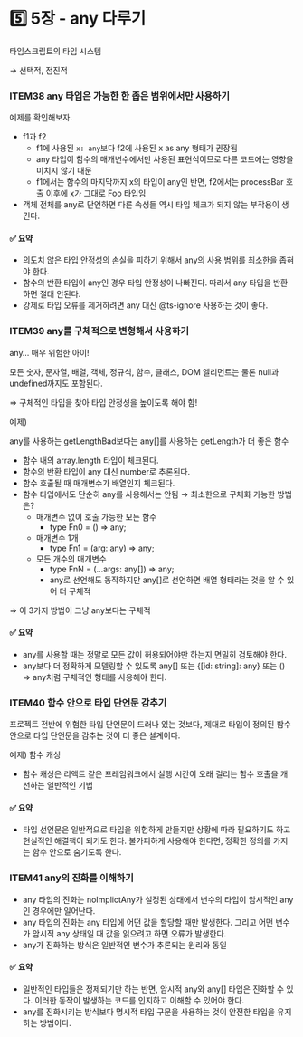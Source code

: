 # 5️⃣ 5장 - any 다루기

타입스크립트의 타입 시스템

→ 선택적, 점진적

### ITEM38 any 타입은 가능한 한 좁은 범위에서만 사용하기

예제를 확인해보자.

* f1과 f2
  * f1에 사용된 `x: any`보다 f2에 사용된 x as any 형태가 권장됨
  * any 타입이 함수의 매개변수에서만 사용된 표현식이므로 다른 코드에는 영향을 미치지 않기 때문
  * f1에서는 함수의 마지막까지 x의 타입이 any인 반면, f2에서는 processBar 호출 이후에 x가 그대로 Foo 타입임
* 객체 전체를 any로 단언하면 다른 속성들 역시 타입 체크가 되지 않는 부작용이 생긴다.

#### ✅ 요약

* 의도치 않은 타입 안정성의 손실을 피하기 위해서 any의 사용 범위를 최소한을 좁혀야 한다.
* 함수의 반환 타입이 any인 경우 타입 안정성이 나빠진다. 따라서 any 타입을 반환하면 절대 안된다.
* 강제로 타입 오류를 제거하려면 any 대신 @ts-ignore 사용하는 것이 좋다.

### ITEM39 any를 구체적으로 변형해서 사용하기

any… 매우 위험한 아이!

모든 숫자, 문자열, 배열, 객체, 정규식, 함수, 클래스, DOM 엘리먼트는 물론 null과 undefined까지도 포함된다.

⇒ 구체적인 타입을 찾아 타입 안정성을 높이도록 해야 함!

예제)

any를 사용하는 getLengthBad보다는 any\[]를 사용하는 getLength가 더 좋은 함수

* 함수 내의 array.length 타입이 체크된다.
* 함수의 반환 타입이 any 대신 number로 추론된다.
* 함수 호출될 때 매개변수가 배열인지 체크된다.
* 함수 타입에서도 단순히 any를 사용해서는 안됨 → 최소한으로 구체화 가능한 방법은?
  * 매개변수 없이 호출 가능한 모든 함수
    * type Fn0 = () ⇒ any;
  * 매개변수 1개
    * type Fn1 = (arg: any) ⇒ any;
  * 모든 개수의 매개변수
    * type FnN = (…args: any\[]) ⇒ any;
    * any로 선언해도 동작하지만 any\[]로 선언하면 배열 형태라는 것을 알 수 있어 더 구체적

⇒ 이 3가지 방법이 그냥 any보다는 구체적

#### ✅ 요약

* any를 사용할 때는 정말로 모든 값이 허용되어야만 하는지 면밀히 검토해야 한다.
* any보다 더 정확하게 모델링할 수 있도록 any\[] 또는 {\[id: string]: any} 또는 () ⇒ any처럼 구체적인 형태를 사용해야 한다.

### ITEM40 함수 안으로 타입 단언문 감추기

프로젝트 전반에 위험한 타입 단언문이 드러나 있는 것보다, 제대로 타입이 정의된 함수 안으로 타입 단언문을 감추는 것이 더 좋은 설계이다.

예제) 함수 캐싱

* 함수 캐싱은 리액트 같은 프레임워크에서 실행 시간이 오래 걸리는 함수 호출을 개선하는 일반적인 기법

#### ✅ 요약

* 타입 선언문은 일반적으로 타입을 위험하게 만들지만 상황에 따라 필요하기도 하고 현실적인 해결책이 되기도 한다. 불가피하게 사용해야 한다면, 정확한 정의를 가지는 함수 안으로 숨기도록 한다.

### ITEM41 any의 진화를 이해하기

* any 타입의 진화는 noImplictAny가 설정된 상태에서 변수의 타입이 암시적인 any인 경우에만 일어난다.
* any 타입의 진화는 any 타입에 어떤 값을 할당할 때만 발생한다. 그리고 어떤 변수가 암시적 any 상태일 때 값을 읽으려고 하면 오류가 발생한다.
* any가 진화하는 방식은 일반적인 변수가 추론되는 원리와 동일

#### ✅ 요약

* 일반적인 타입들은 정제되기만 하는 반면, 암시적 any와 any\[] 타입은 진화할 수 있다. 이러한 동작이 발생하는 코드를 인지하고 이해할 수 있어야 한다.
* any를 진화시키는 방식보다 명시적 타입 구문을 사용하는 것이 안전한 타입을 유지하는 방법이다.

